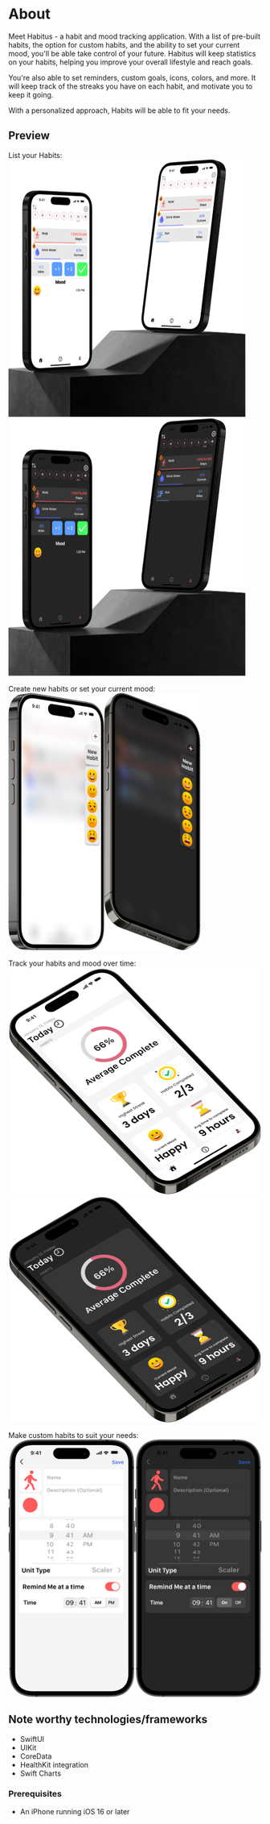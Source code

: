 # About
Meet Habitus - a habit and mood tracking application. With a list of pre-built habits, the option for custom habits, and the ability to set your current mood, you'll be able take control of your future. Habitus will keep statistics on your habits, helping you improve your overall lifestyle and reach goals. 

You're also able to set reminders, custom goals, icons, colors, and more. It will keep track of the streaks you have on each habit, and motivate you to keep it going. 

With a personalized approach, Habits will be able to fit your needs.

## Preview
List your Habits:
<br><img src="Preview_Images/Habits_List.png" width="472" height="511"><img src="Preview_Images/Habits_List_Dark.png" width="472" height="511"><br>

Create new habits or set your current mood:
<br><img src="Preview_Images/New_Habit.png" width="191" height="511"><img src="Preview_Images/New_Habit_Dark.png" width="191" height="511"><br>

Track your habits and mood over time:
<br><img src="Preview_Images/Stats_View.png" width="511" height="450"><img src="Preview_Images/Stats_View_Dark.png" width="511" height="450"><br>

Make custom habits to suit your needs:
<br><img src="Preview_Images/Create_Habit.png" width="252" height="511"><img src="Preview_Images/Create_Habit_Dark.png" width="252" height="511"><br>


## Note worthy technologies/frameworks
- SwiftUI
- UIKit
- CoreData
- HealthKit integration
- Swift Charts


### Prerequisites
- An iPhone running iOS 16 or later

